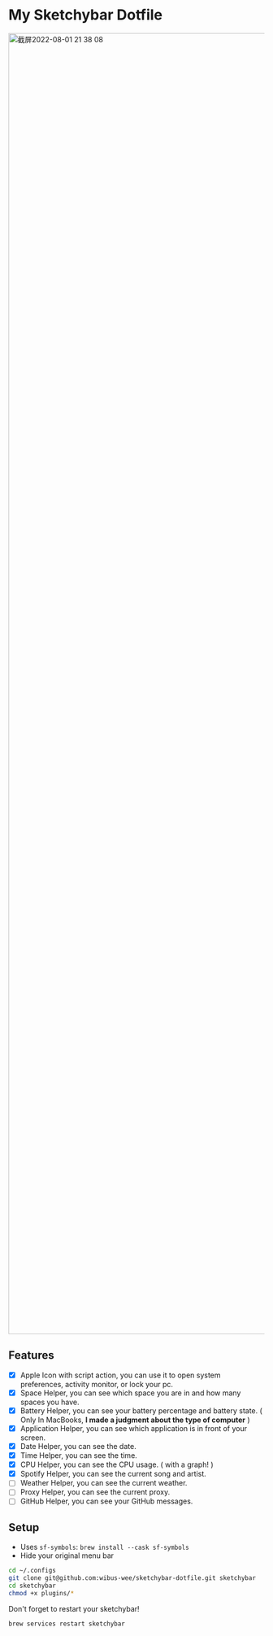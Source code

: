 # My Sketchybar Dotfile

<img width="2560" alt="截屏2022-08-01 21 38 08" src="https://user-images.githubusercontent.com/62133302/182160425-60a5c4d7-b274-4eac-8995-fe9215acd8c4.png">


## Features

- [x] Apple Icon with script action, you can use it to open system preferences, activity monitor, or lock your pc.
- [x] Space Helper, you can see which space you are in and how many spaces you have.
- [x] Battery Helper, you can see your battery percentage and battery state. ( Only In MacBooks, **I made a judgment about the type of computer** )
- [x] Application Helper, you can see which application is in front of your screen.
- [x] Date Helper, you can see the date.
- [x] Time Helper, you can see the time.
- [x] CPU Helper, you can see the CPU usage. ( with a graph! )
- [x] Spotify Helper, you can see the current song and artist.
- [ ] Weather Helper, you can see the current weather.
- [ ] Proxy Helper, you can see the current proxy.
- [ ] GitHub Helper, you can see your GitHub messages.

## Setup

- Uses `sf-symbols`: `brew install --cask sf-symbols`
- Hide your original menu bar

```bash
cd ~/.configs
git clone git@github.com:wibus-wee/sketchybar-dotfile.git sketchybar
cd sketchybar
chmod +x plugins/*
```

Don't forget to restart your sketchybar!

```bash
brew services restart sketchybar
```

<!-- ## Some Tips -->

<!-- - Net Item will be hidden if you are not connected to the internet. -->
